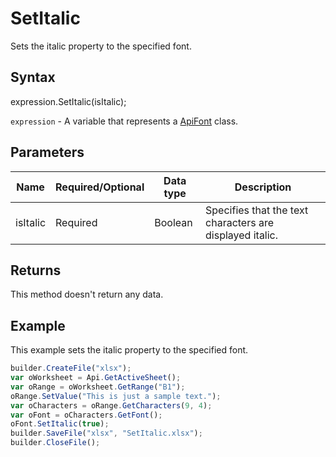 # SetItalic

Sets the italic property to the specified font.

## Syntax

expression.SetItalic(isItalic);

`expression` - A variable that represents a [ApiFont](../ApiFont.md) class.

## Parameters

| **Name** | **Required/Optional** | **Data type** | **Description** |
| ------------- | ------------- | ------------- | ------------- |
| isItalic | Required | Boolean | Specifies that the text characters are displayed italic. |

## Returns

This method doesn't return any data.

## Example

This example sets the italic property to the specified font.

```javascript
builder.CreateFile("xlsx");
var oWorksheet = Api.GetActiveSheet();
var oRange = oWorksheet.GetRange("B1");
oRange.SetValue("This is just a sample text.");
var oCharacters = oRange.GetCharacters(9, 4);
var oFont = oCharacters.GetFont();
oFont.SetItalic(true);
builder.SaveFile("xlsx", "SetItalic.xlsx");
builder.CloseFile();
```